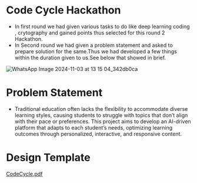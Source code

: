 # Code Cycle Hackathon
- In first round we had given various tasks to do like deep learning coding , crytography and gained points thus selected for this round 2 Hackathon.
- In Second round we had given a problem statement and asked to prepare solution for the same.Thus we had developed a few things within the duration given to us.See below that showed in brief.

![WhatsApp Image 2024-11-03 at 13 15 04_342db0ca](https://github.com/user-attachments/assets/f1d61ae9-1c39-4ace-bf4c-785f15c18c5f)
# Problem Statement
- Traditional education often lacks the flexibility to accommodate diverse learning styles, causing students to struggle with topics that don’t align with their pace or preferences. This project aims to develop an AI-driven platform that adapts to each student’s needs, optimizing learning outcomes through personalized, interactive, and responsive content.
# Design Template
[CodeCycle.pdf](https://github.com/user-attachments/files/17609704/CodeCycle.pdf)
